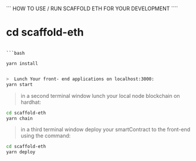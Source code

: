 ``` HOW TO USE / RUN SCAFFOLD ETH FOR YOUR DEVELOPMENT ````

# cd scaffold-eth

````

```bash

yarn install

````

```bash

>  Lunch Your front- end applications on localhost:3000:
yarn start

```

> in a second terminal window lunch your local node blockchain on hardhat:

```bash
cd scaffold-eth
yarn chain

```

> in a third terminal window deploy your smartContract to the front-end using the command:

```bash
cd scaffold-eth
yarn deploy
```

